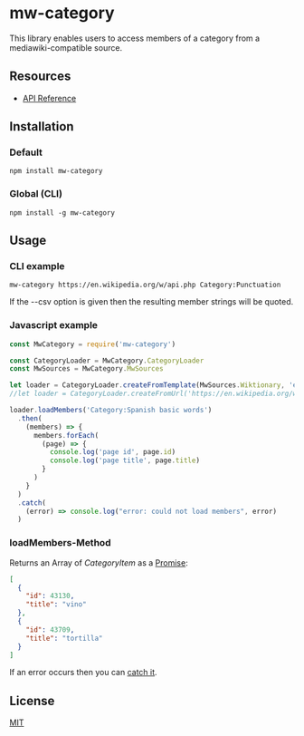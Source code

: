 # mw-category
This library enables users to access members of a category
from a mediawiki-compatible source.

## Resources
* [API Reference](https://eisverticker.github.io/mw-category/)

## Installation
### Default
```
npm install mw-category
```
### Global (CLI)
```
npm install -g mw-category
```

## Usage
### CLI example
```
mw-category https://en.wikipedia.org/w/api.php Category:Punctuation
```

If the --csv option is given then the resulting member strings will be quoted.

### Javascript example
```javascript
const MwCategory = require('mw-category')

const CategoryLoader = MwCategory.CategoryLoader
const MwSources = MwCategory.MwSources

let loader = CategoryLoader.createFromTemplate(MwSources.Wiktionary, 'en')
//let loader = CategoryLoader.createFromUrl('https://en.wikipedia.org/w/api.php')

loader.loadMembers('Category:Spanish basic words')
  .then(
    (members) => {
      members.forEach(
        (page) => {
          console.log('page id', page.id)
          console.log('page title', page.title)
        }
      )
    }
  )
  .catch(
    (error) => console.log("error: could not load members", error)
  )
```

### loadMembers-Method
Returns an Array of _CategoryItem_ as a [Promise](https://developer.mozilla.org/en-US/docs/Web/JavaScript/Guide/Using_promises):
```json
[
  {
    "id": 43130,
    "title": "vino"
  },
  {
    "id": 43709,
    "title": "tortilla"
  }
]
```

If an error occurs then you can [catch it](https://developer.mozilla.org/en-US/docs/Web/JavaScript/Guide/Using_promises).


## License

[MIT](LICENSE)
